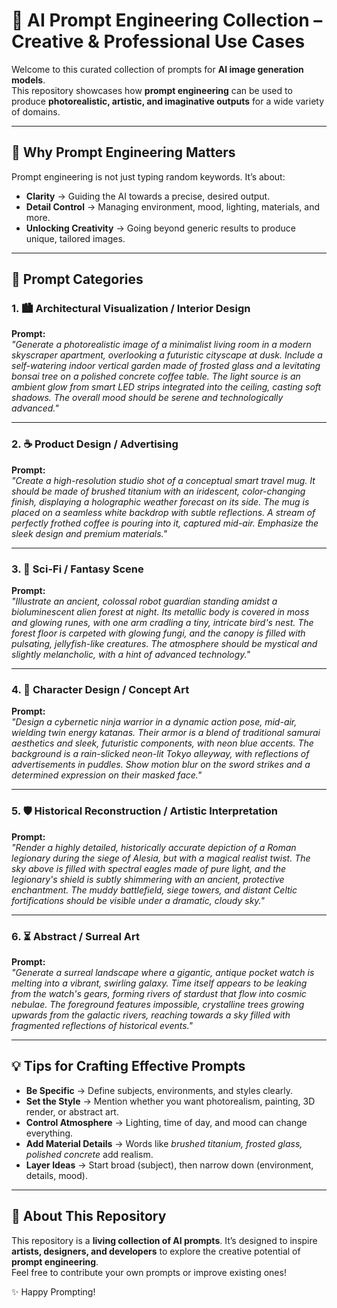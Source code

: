 # 🎨 AI Prompt Engineering Collection – Creative & Professional Use Cases

Welcome to this curated collection of prompts for **AI image generation models**.  
This repository showcases how **prompt engineering** can be used to produce **photorealistic, artistic, and imaginative outputs** for a wide variety of domains.

---

## 🚀 Why Prompt Engineering Matters
Prompt engineering is not just typing random keywords. It’s about:
- **Clarity** → Guiding the AI towards a precise, desired output.  
- **Detail Control** → Managing environment, mood, lighting, materials, and more.  
- **Unlocking Creativity** → Going beyond generic results to produce unique, tailored images.  

---

## 📂 Prompt Categories

### 1. 🏙️ Architectural Visualization / Interior Design
**Prompt:**  
*"Generate a photorealistic image of a minimalist living room in a modern skyscraper apartment, overlooking a futuristic cityscape at dusk. Include a self-watering indoor vertical garden made of frosted glass and a levitating bonsai tree on a polished concrete coffee table. The light source is an ambient glow from smart LED strips integrated into the ceiling, casting soft shadows. The overall mood should be serene and technologically advanced."*

---

### 2. ☕ Product Design / Advertising
**Prompt:**  
*"Create a high-resolution studio shot of a conceptual smart travel mug. It should be made of brushed titanium with an iridescent, color-changing finish, displaying a holographic weather forecast on its side. The mug is placed on a seamless white backdrop with subtle reflections. A stream of perfectly frothed coffee is pouring into it, captured mid-air. Emphasize the sleek design and premium materials."*

---

### 3. 👾 Sci-Fi / Fantasy Scene
**Prompt:**  
*"Illustrate an ancient, colossal robot guardian standing amidst a bioluminescent alien forest at night. Its metallic body is covered in moss and glowing runes, with one arm cradling a tiny, intricate bird's nest. The forest floor is carpeted with glowing fungi, and the canopy is filled with pulsating, jellyfish-like creatures. The atmosphere should be mystical and slightly melancholic, with a hint of advanced technology."*

---

### 4. 🥷 Character Design / Concept Art
**Prompt:**  
*"Design a cybernetic ninja warrior in a dynamic action pose, mid-air, wielding twin energy katanas. Their armor is a blend of traditional samurai aesthetics and sleek, futuristic components, with neon blue accents. The background is a rain-slicked neon-lit Tokyo alleyway, with reflections of advertisements in puddles. Show motion blur on the sword strikes and a determined expression on their masked face."*

---

### 5. 🛡️ Historical Reconstruction / Artistic Interpretation
**Prompt:**  
*"Render a highly detailed, historically accurate depiction of a Roman legionary during the siege of Alesia, but with a magical realist twist. The sky above is filled with spectral eagles made of pure light, and the legionary's shield is subtly shimmering with an ancient, protective enchantment. The muddy battlefield, siege towers, and distant Celtic fortifications should be visible under a dramatic, cloudy sky."*

---

### 6. ⏳ Abstract / Surreal Art
**Prompt:**  
*"Generate a surreal landscape where a gigantic, antique pocket watch is melting into a vibrant, swirling galaxy. Time itself appears to be leaking from the watch's gears, forming rivers of stardust that flow into cosmic nebulae. The foreground features impossible, crystalline trees growing upwards from the galactic rivers, reaching towards a sky filled with fragmented reflections of historical events."*

---

## 💡 Tips for Crafting Effective Prompts
- **Be Specific** → Define subjects, environments, and styles clearly.  
- **Set the Style** → Mention whether you want photorealism, painting, 3D render, or abstract art.  
- **Control Atmosphere** → Lighting, time of day, and mood can change everything.  
- **Add Material Details** → Words like *brushed titanium, frosted glass, polished concrete* add realism.  
- **Layer Ideas** → Start broad (subject), then narrow down (environment, details, mood).  

---

## 📌 About This Repository
This repository is a **living collection of AI prompts**. It’s designed to inspire **artists, designers, and developers** to explore the creative potential of **prompt engineering**.  
Feel free to contribute your own prompts or improve existing ones!  

✨ Happy Prompting!

